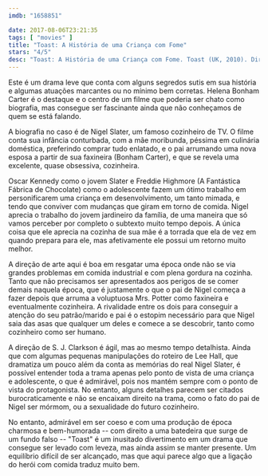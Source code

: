 ```yaml
---
imdb: "1658851"

date: 2017-08-06T23:21:35
tags: [ "movies" ]
title: "Toast: A História de uma Criança com Fome"
stars: "4/5"
desc: "Toast: A História de uma Criança com Fome. Toast (UK, 2010). Dirigido por S.J. Clarkson. Escrito por Lee Hall, Nigel Slater. Com Oscar Kennedy (Young Nigel Slater), Victoria Hamilton (Mum), Colin Prockter (Percy Salt), Ken Stott (Dad), Matthew McNulty (Josh), Frasier Huckle (Warrel), Kia Pegg (Milk Girl), Rielly Newbold (Leonard), Roger Walker (Gardener), Helena Bonham Carter (Mrs. Potter), Freddie Highmore (Nigel Slater)."
---
```

Este é um drama leve que conta com alguns segredos sutis em sua história e algumas atuações marcantes ou no mínimo bem corretas. Helena Bonham Carter é o destaque e o centro de um filme que poderia ser chato como biografia, mas consegue ser fascinante ainda que não conheçamos de quem se está falando.

A biografia no caso é de Nigel Slater, um famoso cozinheiro de TV. O filme conta sua infância conturbada, com a mãe moribunda, péssima em culinária doméstica, preferindo comprar tudo enlatado, e o pai arrumando uma nova esposa a partir de sua faxineira (Bonham Carter), e que se revela uma excelente, quase obsessiva, cozinheira.

Oscar Kennedy como o jovem Slater e Freddie Highmore (A Fantástica Fábrica de Chocolate) como o adolescente fazem um ótimo trabalho em personificarem uma criança em desenvolvimento, um tanto mimada, e tendo que conviver com mudanças que giram em torno de comida. Nigel aprecia o trabalho do jovem jardineiro da família, de uma maneira que só vamos perceber por completo o subtexto muito tempo depois. A única coisa que ele aprecia na cozinha de sua mãe é a torrada que ela de vez em quando prepara para ele, mas afetivamente ele possui um retorno muito melhor.

A direção de arte aqui é boa em resgatar uma época onde não se via grandes problemas em comida industrial e com plena gordura na cozinha. Tanto que não precisamos ser apresentados aos perigos de se comer demais naquela época, que é justamente o que o pai de Nigel começa a fazer depois que arruma a voluptuosa Mrs. Potter como faxineira e eventualmente cozinheira. A rivalidade entre os dois para conseguir a atenção do seu patrão/marido e pai é o estopim necessário para que Nigel saia das asas que qualquer um deles e comece a se descobrir, tanto como cozinheiro como ser humano.

A direção de S. J. Clarkson é ágil, mas ao mesmo tempo detalhista. Ainda que com algumas pequenas manipulações do roteiro de Lee Hall, que dramatiza um pouco além da conta as memórias do real Nigel Slater, é possível entender toda a trama apenas pelo ponto de vista de uma criança e adolescente, o que é admirável, pois nos mantém sempre com o ponto de vista do protagonista. No entanto, alguns detalhes parecem ser citados burocraticamente e não se encaixam direito na trama, como o fato do pai de Nigel ser mórmom, ou a sexualidade do futuro cozinheiro.

No entanto, admirável em ser coeso e com uma produção de época charmosa e bem-humorada -- com direito a uma batedeira que surge de um fundo falso -- "Toast" é um inusitado divertimento em um drama que consegue ser levado com leveza, mas ainda assim se manter presente. Um equilíbrio difícil de ser alcançado, mas que aqui parece algo que a ligação do herói com comida traduz muito bem.
